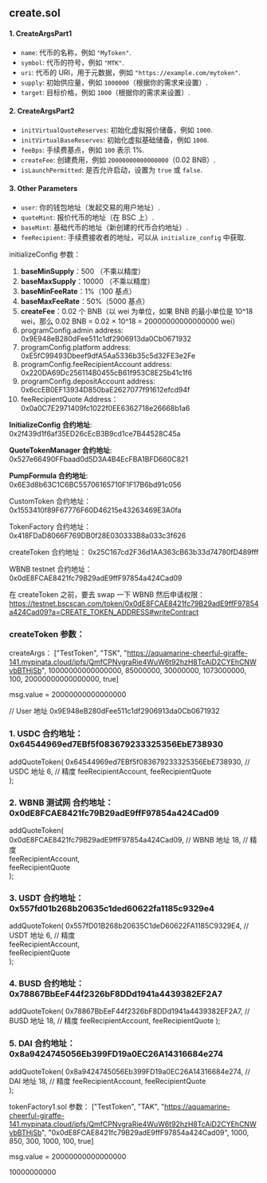 ## create.sol

#### 1. **CreateArgsPart1**

- `name`: 代币的名称，例如 `"MyToken"`.
- `symbol`: 代币的符号，例如 `"MTK"`.
- `uri`: 代币的 URI，用于元数据，例如 `"https://example.com/mytoken"`.
- `supply`: 初始供应量，例如 `1000000`（根据你的需求来设置）.
- `target`: 目标价格，例如 `1000`（根据你的需求来设置）.

#### 2. **CreateArgsPart2**

- `initVirtualQuoteReserves`: 初始化虚拟报价储备，例如 `1000`.
- `initVirtualBaseReserves`: 初始化虚拟基础储备，例如 `1000`.
- `feeBps`: 手续费基点，例如 `100` 表示 1%.
- `createFee`: 创建费用，例如 `20000000000000000`（0.02 BNB）.
- `isLaunchPermitted`: 是否允许启动，设置为 `true` 或 `false`.

#### 3. **Other Parameters**

- `user`: 你的钱包地址（发起交易的用户地址）.
- `quoteMint`: 报价代币的地址（在 BSC 上）.
- `baseMint`: 基础代币的地址（新创建的代币合约地址）.
- `feeRecipient`: 手续费接收者的地址，可以从 `initialize_config` 中获取.

initializeConfig 参数：

1. **baseMinSupply**：500  （不乘以精度）
2. **baseMaxSupply**：10000 （不乘以精度）
3. **baseMinFeeRate**：1%（100 基点）
4. **baseMaxFeeRate**：50%（5000 基点）
5. **createFee**：0.02 个 BNB（以 wei 为单位，如果 BNB 的最小单位是 10^18 wei，那么 0.02 BNB = 0.02 × 10^18 = 20000000000000000 wei）
6. programConfig.admin address: 
   0x9E948eB280dFee511c1df2906913da0Cb0671932
7. programConfig.platform address: 0xE5fC99493Dbeef9dfA5Aa5336b35c5d32FE3e2Fe
8. programConfig.feeRecipientAccount address: 0x220DA69Dc256114B0455cB61f953C8E25b41c1f6
9. programConfig.depositAccount address: 0x6ccEB0EF13934D850baE2627077f91612efcd94f
10. feeRecipientQuote Address：
    0x0a0C7E2971409fc1022f0EE6362718e26668b1a6



**InitializeConfig 合约地址**: 0x2f439d1f6af35ED26cEcB3B9cd1ce7B44528C45a

**QuoteTokenManager 合约地址**: 0x527e66490FFbaad0d5D3A4B4EcFBA1BFD660C821

**PumpFormula 合约地址**: 0x6E3d8b63C1C6BC55706165710F1F17B6bd91c056

CustomToken 合约地址：
0x1553410f89F67776F60D46215e43263469E3A0fa

TokenFactory 合约地址：
0x418FDaD8066F769DB0f28E030333B8a033c3f626

createToken 合约地址：
0x25C167cd2F36d1AA363cB63b33d74780fD489fff

WBNB testnet 合约地址：
0x0dE8FCAE8421fc79B29adE9ffF97854a424Cad09

在 createToken 之前，要去 swap 一下 WBNB 然后申请权限：
https://testnet.bscscan.com/token/0x0dE8FCAE8421fc79B29adE9ffF97854a424Cad09?a=CREATE_TOKEN_ADDRESS#writeContract

### createToken 参数：

createArgs：
["TestToken", "TSK", "https://aquamarine-cheerful-giraffe-141.mypinata.cloud/ipfs/QmfCPNvgraRie4WuW6t92hzH8TcAiD2CYEhCNWvbBTHjSb", 10000000000000000, 85000000, 30000000, 1073000000, 100, 20000000000000000, true]

msg.value = 20000000000000000



// User 地址
0x9E948eB280dFee511c1df2906913da0Cb0671932

### 1. USDC 合约地址：0x64544969ed7EBf5f083679233325356EbE738930

addQuoteToken(
		0x64544969ed7EBf5f083679233325356EbE738930, // USDC 地址        		6, // 精度
        feeRecipientAccount,
        feeRecipientQuote     
);

### 2. WBNB 测试网 合约地址：0x0dE8FCAE8421fc79B29adE9ffF97854a424Cad09
addQuoteToken(      
		0x0dE8FCAE8421fc79B29adE9ffF97854a424Cad09, // WBNB 地址        		18, // 精度        
		feeRecipientAccount,         
		feeRecipientQuote     
);

### 3. USDT 合约地址：0x557fd01b268b20635c1ded60622fa1185c9329e4

addQuoteToken(
		0x557fD01B268b20635C1deD60622FA1185C9329E4, // USDT 地址        		6, // 精度        
		feeRecipientAccount,         
		feeRecipientQuote     
);

### 4. BUSD 合约地址：0x78867BbEeF44f2326bF8DDd1941a4439382EF2A7

addQuoteToken(
		0x78867BbEeF44f2326bF8DDd1941a4439382EF2A7, // BUSD 地址        		18, // 精度
        feeRecipientAccount,
        feeRecipientQuote
);

### 5. DAI 合约地址：0x8a9424745056Eb399FD19a0EC26A14316684e274
addQuoteToken(
		0x8a9424745056Eb399FD19a0EC26A14316684e274, // DAI 地址        		18, // 精度
        feeRecipientAccount,
        feeRecipientQuote     
);

tokenFactory1.sol 参数：
["TestToken", "TAK", "https://aquamarine-cheerful-giraffe-141.mypinata.cloud/ipfs/QmfCPNvgraRie4WuW6t92hzH8TcAiD2CYEhCNWvbBTHjSb", "0x0dE8FCAE8421fc79B29adE9ffF97854a424Cad09", 1000, 850, 300, 1000, 100, true]

msg.value = 20000000000000000

10000000000